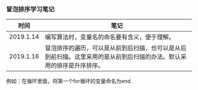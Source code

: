 ### 冒泡排序学习笔记

| 时间 | 笔记 |
|---|---|
|2019.1.14|编写算法时，变量名的命名要有含义，便于理解。
|2019.1.16|冒泡排序的遍历，可以是从前到后扫描，也可以是从后到前扫描。这里采用的是从前到后扫描的办法。默认采用的排序是升序排序。


例如：在循环里面，将第一个for循环的变量命名为end.